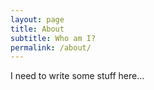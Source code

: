 ```yaml
---
layout: page
title: About
subtitle: Who am I?
permalink: /about/
---
```


I need to write some stuff here...
